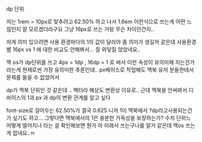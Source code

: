 dp 단위

저는 1rem = 10px로 맞추려고 62.50% 하고 나서 1.6em 이런식으로 쓰는게 어떤 느낌인지 잘 모르겠더라구요
그냥 16px로 쓰는 거랑 무슨 차이인건지..

저게 의미 있으려면 사용 환경마다의 1의 값이 달라야 좀 의미가 생길꺼 같은데 사용환경 별 16px vs 1 에 대한 비교도 안해봐서... 잘 와닿질 않았네요..

맥 os가 dp단위를 쓰고 4px = 1dp , 16dp = 1 로 써서
이런 속성이 유의미해 지는건가 라는게 현재로썬 가장 유의미한 추론인데.. px베이스로 작업해도 맥북 유저 분들한테서 문제를 들을 수 없었어서

dp가 맥북 단위인 것 같은데 .. 벡터라 해상도 변환상 이유로..
근데 맥북을 안써봐서 디바이스의 1과 px 과 dp의 변환 관계를 알고 싶다

font-size로 걸어두는 62.50%가 결국 0.625 니까 1이 맥북에서 ?dp라고사용되는건가 싶기도 하고...
그렇다면 맥북에서의 1은 충분한 가독성을 보장하는가?
수치 단위느 어떻게 떨어지나 라는 걸 확인해보면 뭔가 아 이래서 쓰는구나를 알거 같은데 맥os 쓰는게 없네요..ㅠ

